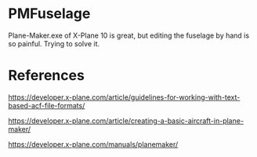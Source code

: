 # PMFuselage
Plane-Maker.exe of X-Plane 10 is great, but editing the fuselage by hand is so painful. Trying to solve it.
# References
https://developer.x-plane.com/article/guidelines-for-working-with-text-based-acf-file-formats/

https://developer.x-plane.com/article/creating-a-basic-aircraft-in-plane-maker/

https://developer.x-plane.com/manuals/planemaker/
